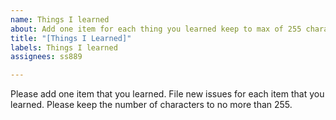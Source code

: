 ```yaml
---
name: Things I learned
about: Add one item for each thing you learned keep to max of 255 characters
title: "[Things I Learned]"
labels: Things I learned
assignees: ss889

---
```


Please add one item that you learned.  File new issues for each item that you learned.  Please keep the number of characters to no more than 255.
